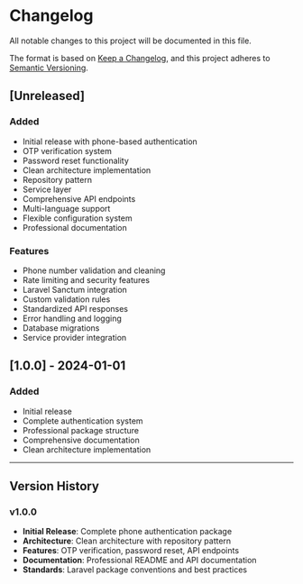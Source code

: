 # Changelog

All notable changes to this project will be documented in this file.

The format is based on [Keep a Changelog](https://keepachangelog.com/en/1.0.0/),
and this project adheres to [Semantic Versioning](https://semver.org/spec/v2.0.0.html).

## [Unreleased]

### Added
- Initial release with phone-based authentication
- OTP verification system
- Password reset functionality
- Clean architecture implementation
- Repository pattern
- Service layer
- Comprehensive API endpoints
- Multi-language support
- Flexible configuration system
- Professional documentation

### Features
- Phone number validation and cleaning
- Rate limiting and security features
- Laravel Sanctum integration
- Custom validation rules
- Standardized API responses
- Error handling and logging
- Database migrations
- Service provider integration

## [1.0.0] - 2024-01-01

### Added
- Initial release
- Complete authentication system
- Professional package structure
- Comprehensive documentation
- Clean architecture implementation

---

## Version History

### v1.0.0
- **Initial Release**: Complete phone authentication package
- **Architecture**: Clean architecture with repository pattern
- **Features**: OTP verification, password reset, API endpoints
- **Documentation**: Professional README and API documentation
- **Standards**: Laravel package conventions and best practices 